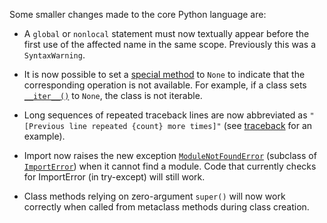 Some smaller changes made to the core Python language are:

* A `global` or `nonlocal` statement must now textually appear before the first use of the affected name in the same scope. Previously this was a `SyntaxWarning`.

* It is now possible to set a [special method](https://docs.python.org/3/reference/datamodel.html#specialnames) to `None` to indicate that the corresponding operation is not available. For example, if a class sets [`__iter__()`](https://docs.python.org/3/reference/datamodel.html#object.__iter__) to `None`, the class is not iterable. 

* Long sequences of repeated traceback lines are now abbreviated as `"[Previous line repeated {count} more times]"` (see [traceback](https://docs.python.org/3/whatsnew/3.6.html#whatsnew36-traceback) for an example). 

* Import now raises the new exception [`ModuleNotFoundError`](https://docs.python.org/3/library/exceptions.html#ModuleNotFoundError) (subclass of [`ImportError`](https://docs.python.org/3/library/exceptions.html#ImportError)) when it cannot find a module. Code that currently checks for ImportError (in try-except) will still work. 

* Class methods relying on zero-argument `super()` will now work correctly when called from metaclass methods during class creation. 
